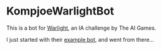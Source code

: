 KompjoeWarlightBot
==================

This is a bot for [Warlight][1], an IA challenge by The AI Games.

I just started with their [example bot][2], and went from there...

[1]: http://theaigames.com/competitions/warlight-ai-challenge "Warlight"
[2]: https://github.com/theaigames/conquest-engine/tree/master/bot "example bot"
